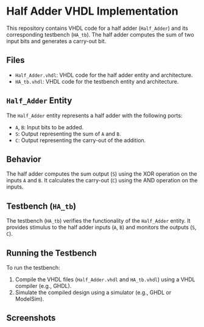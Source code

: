 # Half Adder VHDL Implementation

This repository contains VHDL code for a half adder (`Half_Adder`) and its corresponding testbench (`HA_tb`). The half adder computes the sum of two input bits and generates a carry-out bit.

## Files

- `Half_Adder.vhdl`: VHDL code for the half adder entity and architecture.
- `HA_tb.vhdl`: VHDL code for the testbench entity and architecture.

## `Half_Adder` Entity

The `Half_Adder` entity represents a half adder with the following ports:

- `A`, `B`: Input bits to be added.
- `S`: Output representing the sum of `A` and `B`.
- `C`: Output representing the carry-out of the addition.

## Behavior

The half adder computes the sum output (`S`) using the XOR operation on the inputs `A` and `B`. It calculates the carry-out (`C`) using the AND operation on the inputs.

## Testbench (`HA_tb`)

The testbench (`HA_tb`) verifies the functionality of the `Half_Adder` entity. It provides stimulus to the half adder inputs (`A`, `B`) and monitors the outputs (`S`, `C`).

## Running the Testbench

To run the testbench:

1. Compile the VHDL files (`Half_Adder.vhdl` and `HA_tb.vhdl`) using a VHDL compiler (e.g., GHDL).
2. Simulate the compiled design using a simulator (e.g., GHDL or ModelSim).

## Screenshots
